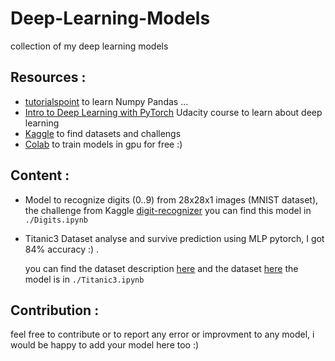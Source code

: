# Deep-Learning-Models
 collection of my deep learning  models
## Resources :
* [tutorialspoint](https://www.tutorialspoint.com/) to learn Numpy Pandas ...
* [Intro to Deep Learning with PyTorch](https://classroom.udacity.com/courses/ud188) Udacity course to learn about deep learning
* [Kaggle](https://www.kaggle.com) to find datasets and challengs
* [Colab](https://colab.research.google.com) to train models in gpu for free :)
## Content :

* Model to recognize digits (0..9) from 28x28x1 images (MNIST dataset), the challenge from Kaggle [digit-recognizer](https://www.kaggle.com/c/digit-recognizer)
  you can find this model in ``` ./Digits.ipynb ```
* Titanic3 Dataset analyse and survive prediction using MLP pytorch, I got 84% accuracy :)  .
  
  you can find the dataset description [here](http://campus.lakeforest.edu/frank/FILES/MLFfiles/Bio150/Titanic/TitanicMETA.pdf)
  and the dataset [here](http://biostat.mc.vanderbilt.edu/wiki/pub/Main/DataSets/titanic3.xls)
  the model is in ``` ./Titanic3.ipynb ```


## Contribution :
feel free to contribute or to report any error or improvment to any model, i would be happy to add your model here too :)
